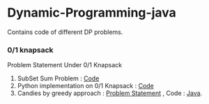 # Dynamic-Programming-java
Contains code of different DP problems.

### 0/1 knapsack 

Problem Statement Under 0/1 Knapsack

1. SubSet Sum Problem : [Code](https://github.com/mohitsingla123/Dynamic-Programming-java/blob/master/0-1%20knapsack/SubSet_Sum.java)
2. Python implementation on 0/1 Knapsack : [Code](https://github.com/mohitsingla123/Dynamic-Programming-java/blob/master/0-1%20knapsack/pysolution.py)
3. Candies by greedy approach : [Problem Statement](https://www.hackerrank.com/challenges/candies/problem)  , Code  :   [Java](https://github.com/mohitsingla123/Dynamic-Programming-java/blob/master/candies.java). 
